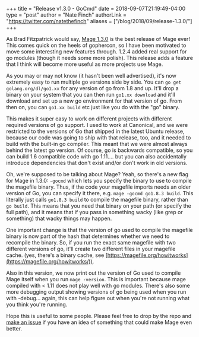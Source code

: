 +++
title = "Release v1.3.0 - GoCmd"
date = 2018-09-07T21:19:49-04:00
type = "post"
author = "Nate Finch"
authorLink = "https://twitter.com/natethefinch"
aliases = ["/blog/2018/09/release-1.3.0/"]
+++

As Brad Fitzpatrick would say, [Mage
1.3.0](https://github.com/magefile/mage/releases/tag/v1.3.0) is the best release
of Mage ever! This comes quick on the heels of gophercon, so I have been
motivated to move some interesting new features through.  1.2.4 added real
support for go modules (though it needs some more polish).  This release adds a
feature that I think will become more useful as more projects use Mage.  

As you may or may not know (it hasn't been well advertised), it's now extremely
easy to run multiple go versions side by side.  You can `go get
golang.org/dl/go1.xx` for any version of go from 1.8 and up.  It'll drop a
binary on your system that you can then run `go1.xx download` and it'll download
and set up a new go environment for that version of go.  From then on, you can
`go1.xx build` etc just like you do with the "go" binary.   

This makes it super easy to work on different projects with different required
versions of go support.  I used to work at Canonical, and we were restricted to
the versions of Go that shipped in the latest Ubuntu release, because our code
was going to ship with that release, too, and it needed to build with the
built-in go compiler.  This meant that we were almost always behind the latest
go version.  Of course, go is backwards compatible, so you can build 1.6
compatible code with go 1.11.... but you can also accidentally introduce
dependencies that don't exist and/or don't work in old versions.

Oh, we're supposed to be talking about Mage?  Yeah, so there's a new flag for
Mage in 1.3.0: `-gocmd` which lets you specify the binary to use to compile the
magefile binary.  Thus, if the code your magefile imports needs an older version
of Go, you can specify it there, e.g. `mage -gocmd go1.8.3 build`.  This
literally just calls `go1.8.3 build` to compile the magefile binary, rather than
`go build`. This means that you need that binary on your path (or specify the
full path), and it means that if you pass in something wacky (like grep or
something) that wacky things may happen.

One important change is that the version of go used to compile the magefile
binary is now part of the hash that determines whether we need to recompile the
binary.  So, if you run the exact same magefile with two different versions of
go, it'll create two different files in your magefile cache. (yes, there's a
binary cache, see [https://magefile.org/howitworks](https://magefile.org/howitworks/)).

Also in this version, we now print out the version of Go used to compile Mage
itself when you run `mage -version`.  This is important because mage compiled
with < 1.11 does not play well with go modules.  There's also some more
debugging output showing versions of go being used when you run with -debug...
again, this can help figure out when you're not running what you think you're
running.

Hope this is useful to some people.  Please feel free to drop by the repo and
[make an issue](https://github.com/magefile/mage/issues) if you have an idea of
something that could make Mage even better.
